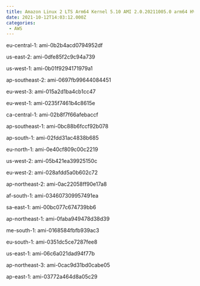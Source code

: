 ```yaml
---
title: Amazon Linux 2 LTS Arm64 Kernel 5.10 AMI 2.0.20211005.0 arm64 HVM gp2
date: 2021-10-12T14:03:12.000Z
categories:
 - AWS
---
```


eu-central-1: ami-0b2b4acd0794952df

us-east-2: ami-0dfe85f2c9c94a739

us-west-1: ami-0b01f9294171979a1

ap-southeast-2: ami-0697fb99644084451

eu-west-3: ami-015a2d1ba4cb1cc47

eu-west-1: ami-0235f7461b4c8615e

ca-central-1: ami-02b8f7f66afebaccf

ap-southeast-1: ami-0bc88b6fccf92b078

ap-south-1: ami-02fdd31ac4838b685

eu-north-1: ami-0e40cf809c00c2219

us-west-2: ami-05b421ea39925150c

eu-west-2: ami-028afdd5a0b602c72

ap-northeast-2: ami-0ac22058ff90e17a8

af-south-1: ami-034607309957491ea

sa-east-1: ami-00bc077c674739bb6

ap-northeast-1: ami-0faba949478d38d39

me-south-1: ami-0168584fbfb939ac3

eu-south-1: ami-0351dc5ce7287fee8

us-east-1: ami-06c6a021dad94f77b

ap-northeast-3: ami-0cac9d31bd0cabe05

ap-east-1: ami-03772a464d8a05c29

